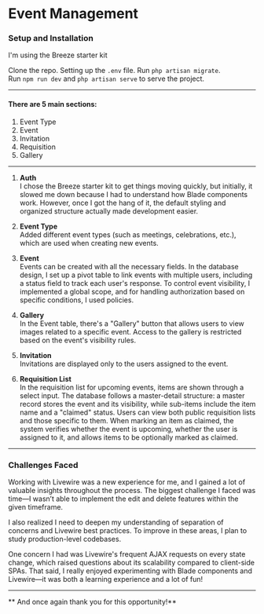 # Event Management

### Setup and Installation

I'm using the Breeze starter kit

Clone the repo.
Setting up the `.env` file.
Run `php artisan migrate`.  
Run `npm run dev` and `php artisan serve` to serve the project.

---

#### There are 5 main sections:

1) Event Type  
2) Event  
3) Invitation  
4) Requisition  
5) Gallery  

---

1) **Auth**  
I chose the Breeze starter kit to get things moving quickly, but initially, it slowed me down because I had to understand how Blade components work. However, once I got the hang of it, the default styling and organized structure actually made development easier.

2) **Event Type**  
Added different event types (such as meetings, celebrations, etc.), which are used when creating new events.

3) **Event**  
Events can be created with all the necessary fields. In the database design, I set up a pivot table to link events with multiple users, including a status field to track each user's response. To control event visibility, I implemented a global scope, and for handling authorization based on specific conditions, I used policies.

4) **Gallery**  
In the Event table, there's a "Gallery" button that allows users to view images related to a specific event. Access to the gallery is restricted based on the event's visibility rules.

5) **Invitation**  
Invitations are displayed only to the users assigned to the event.

6) **Requisition List**  
In the requisition list for upcoming events, items are shown through a select input. The database follows a master-detail structure: a master record stores the event and its visibility, while sub-items include the item name and a "claimed" status. Users can view both public requisition lists and those specific to them. When marking an item as claimed, the system verifies whether the event is upcoming, whether the user is assigned to it, and allows items to be optionally marked as claimed.

---

### Challenges Faced

Working with Livewire was a new experience for me, and I gained a lot of valuable insights throughout the process.
The biggest challenge I faced was time—I wasn’t able to implement the edit and delete features within the given timeframe.

I also realized I need to deepen my understanding of separation of concerns and Livewire best practices. To improve in these areas, I plan to study production-level codebases.

One concern I had was Livewire's frequent AJAX requests on every state change, which raised questions about its scalability compared to client-side SPAs.
That said, I really enjoyed experimenting with Blade components and Livewire—it was both a learning experience and a lot of fun!

---

** And once again thank you for this opportunity!**
